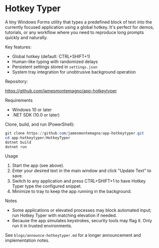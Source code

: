 # Hotkey Typer

A tiny Windows Forms utility that types a predefined block of text into the currently focused application using a global hotkey. It's perfect for demos, tutorials, or any workflow where you need to reproduce long prompts quickly and naturally.

Key features:

- Global hotkey (default: CTRL+SHIFT+1)
- Human-like typing with randomized delays
- Persistent settings stored in `settings.json`
- System tray integration for unobtrusive background operation

Repository:

https://github.com/jamesmontemagno/app-hotkeytyper

Requirements

- Windows 10 or later
- .NET SDK (10.0 or later)

Clone, build, and run (PowerShell):

```powershell
git clone https://github.com/jamesmontemagno/app-hotkeytyper.git
cd app-hotkeytyper/HotkeyTyper
dotnet build
dotnet run
```

Usage

1. Start the app (see above).
2. Enter your desired text in the main window and click "Update Text" to save.
3. Switch to any application and press CTRL+SHIFT+1 to have Hotkey Typer type the configured snippet.
4. Minimize to tray to keep the app running in the background.

Notes

- Some applications or elevated processes may block automated input; run Hotkey Typer with matching elevation if needed.
- Because the app simulates keystrokes, security tools may flag it. Only run it in trusted environments.

See `blogs/announce-hotkeytyper.md` for a longer announcement and implementation notes.
